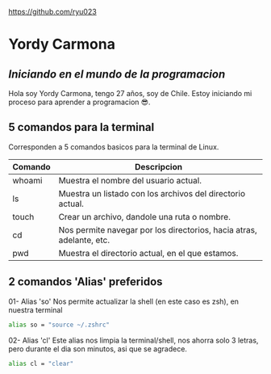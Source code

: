 https://github.com/ryu023

# Yordy Carmona

## _Iniciando en el mundo de la programacion_

Hola soy Yordy Carmona, tengo 27 años, soy de Chile.
Estoy iniciando mi proceso para aprender a programacion 😎.

## 5 comandos para la terminal

Corresponden a 5 comandos basicos para la terminal de Linux.

| Comando | Descripcion                                                          |
| ------- | -------------------------------------------------------------------- |
| whoami  | Muestra el nombre del usuario actual.                                |
| ls      | Muestra un listado con los archivos del directorio actual.           |
| touch   | Crear un archivo, dandole una ruta o nombre.                         |
| cd      | Nos permite navegar por los directorios, hacia atras, adelante, etc. |
| pwd     | Muestra el directorio actual, en el que estamos.                     |

## 2 comandos 'Alias' preferidos

01- Alias 'so'
Nos permite actualizar la shell (en este caso es zsh), en nuestra terminal

```sh
alias so = "source ~/.zshrc"
```

02- Alias 'cl'
Este alias nos limpia la terminal/shell, nos ahorra solo 3 letras, pero durante
el dia son minutos, asi que se agradece.

```sh
alias cl = "clear"
```